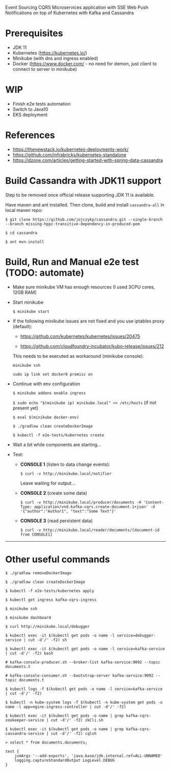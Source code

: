 Event Sourcing CQRS Microservices application with SSE Web Push Notifications on top of Kubernetes with Kafka and Cassandra

# Prerequisites
- JDK 11
- Kubernetes (https://kubernetes.io/)
- Minikube (with dns and ingress enabled)
- Docker (https://www.docker.com/ - no need for demon, just client to connect to server in minikube)

# WIP
- Finish e2e tests automation
- Switch to Java10
- EKS deployment

# References
- https://thenewstack.io/kubernetes-deployments-work/
- https://github.com/infrabricks/kubernetes-standalone
- https://dzone.com/articles/getting-started-with-spring-data-cassandra

# Build Cassandra with JDK11 support

  Step to be removed once official release supporting JDK 11 is available.

  Have maven and ant installed. Then clone, build and install `cassandra-all` in local maven repo:
  
  `$ git clone https://github.com/jojczykp/cassandra.git --single-branch --branch missing-hppc-transitive-dependency-in-produced-pom`
  
  `$ cd cassandra`
  
  `$ ant mvn-install`

# Build, Run and Manual e2e test (TODO: automate)

- Make sure minikube VM has enough resources (I used 3CPU cores, 12GB RAM)

- Start minikube

  `$ minikube start`

- If the following minikube issues are not fixed and you use iptables proxy (default):

  - https://github.com/kubernetes/kubernetes/issues/20475

  - https://github.com/cloudfoundry-incubator/kubo-release/issues/212

  This needs to be executed as workaround (minikube console):

  `minikube ssh`
  
  `sudo ip link set docker0 promisc on`

- Continue with env configuration

  `$ minikube addons enable ingress`

  `$ sudo echo "$(minikube ip) minikube.local" >> /etc/hosts` (if not present yet)

  `$ eval $(minikube docker-env)`

  `$ ./gradlew clean createDockerImage`

  `$ kubectl -f e2e-tests/kubernetes create`


- Wait a bit while components are starting...

- Test:

  - **CONSOLE 1** (listen to data change events):

    `$ curl -v http://minikube.local/notifier`

    Leave waiting for output...


  - **CONSOLE 2** (create some data)

    `$ curl -v http://minikube.local/producer/documents -H 'Content-Type: application/vnd.kafka-cqrs.create-document.1+json' -d '{"author":"Author1", "text":"Some Text"}'`


  - **CONSOLE 3** (read persistent data)

    `$ curl -v http://minikube.local/reader/documents/[document-id from CONSOLE1]`

------------

# Other useful commands

`$ ./gradlew removeDockerImage`

`$ ./gradlew clean createDockerImage`

`$ kubectl -f e2e-tests/kubernetes apply`

`$ kubectl get ingress kafka-cqrs-ingress`

`$ minikube ssh`

`$ minikube dashboard`

`$ curl http://minikube.local/debugger`

`$ kubectl exec -it $(kubectl get pods -o name -l service=debugger-service | cut -d'/' -f2) sh`

`$ kubectl exec -it $(kubectl get pods -o name -l service=kafka-service | cut -d'/' -f2) bash`

`# kafka-console-producer.sh --broker-list kafka-service:9092 --topic documents.t`

`# kafka-console-consumer.sh --bootstrap-server kafka-service:9092 --topic documents.t`

`$ kubectl logs -f $(kubectl get pods -o name -l service=kafka-service | cut -d'/' -f2)`

`$ kubectl -n kube-system logs -f $(kubectl -n kube-system get pods -o name -l app=nginx-ingress-controller | cut -d'/' -f2)`

`$ kubectl exec -it $(kubectl get pods -o name | grep kafka-cqrs-zookeeper-service | cut -d'/' -f2) zkCli.sh`

`$ kubectl exec -it $(kubectl get pods -o name | grep kafka-cqrs-cassandra-service | cut -d'/' -f2) cqlsh`

`> select * from documents.documents;`

```
test {
    jvmArgs '--add-exports', 'java.base/jdk.internal.ref=ALL-UNNAMED'
    logging.captureStandardOutput LogLevel.DEBUG
}
```
